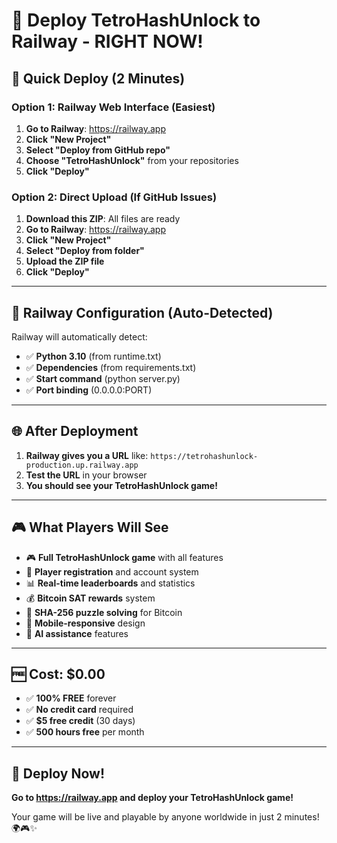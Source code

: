 # 🚀 Deploy TetroHashUnlock to Railway - RIGHT NOW!

## 🎯 **Quick Deploy (2 Minutes)**

### **Option 1: Railway Web Interface (Easiest)**

1. **Go to Railway**: https://railway.app
2. **Click "New Project"**
3. **Select "Deploy from GitHub repo"**
4. **Choose "TetroHashUnlock"** from your repositories
5. **Click "Deploy"**

### **Option 2: Direct Upload (If GitHub Issues)**

1. **Download this ZIP**: All files are ready
2. **Go to Railway**: https://railway.app
3. **Click "New Project"**
4. **Select "Deploy from folder"**
5. **Upload the ZIP file**
6. **Click "Deploy"**

---

## 🔧 **Railway Configuration (Auto-Detected)**

Railway will automatically detect:
- ✅ **Python 3.10** (from runtime.txt)
- ✅ **Dependencies** (from requirements.txt)
- ✅ **Start command** (python server.py)
- ✅ **Port binding** (0.0.0.0:PORT)

---

## 🌐 **After Deployment**

1. **Railway gives you a URL** like: `https://tetrohashunlock-production.up.railway.app`
2. **Test the URL** in your browser
3. **You should see your TetroHashUnlock game!**

---

## 🎮 **What Players Will See**

- 🎮 **Full TetroHashUnlock game** with all features
- 👥 **Player registration** and account system
- 📊 **Real-time leaderboards** and statistics
- 💰 **Bitcoin SAT rewards** system
- 🔐 **SHA-256 puzzle solving** for Bitcoin
- 📱 **Mobile-responsive** design
- 🤖 **AI assistance** features

---

## 🆓 **Cost: $0.00**

- ✅ **100% FREE** forever
- ✅ **No credit card** required
- ✅ **$5 free credit** (30 days)
- ✅ **500 hours free** per month

---

## 🚀 **Deploy Now!**

**Go to https://railway.app and deploy your TetroHashUnlock game!**

Your game will be live and playable by anyone worldwide in just 2 minutes! 🌍🎮✨
